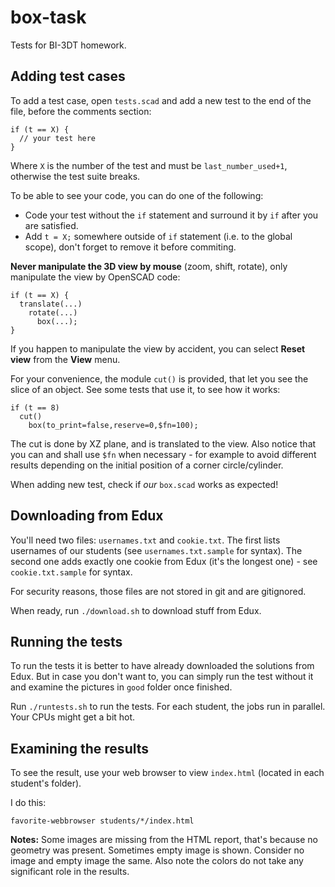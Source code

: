 box-task
========

Tests for BI-3DT homework.

Adding test cases
-----------------

To add a test case, open `tests.scad` and add a new test to the end of the file, before the comments section:

    if (t == X) {
      // your test here
    }

Where `X` is the number of the test and must be `last_number_used+1`, otherwise the test suite breaks.

To be able to see your code, you can do one of the following:

 * Code your test without the `if` statement and surround it by `if` after you are satisfied.
 * Add `t = X;` somewhere outside of `if` statement (i.e. to the global scope), don't forget to remove it before commiting.

**Never manipulate the 3D view by mouse** (zoom, shift, rotate), only manipulate the view by OpenSCAD code:

    if (t == X) {
      translate(...)
        rotate(...)
          box(...);
    }

If you happen to manipulate the view by accident, you can select **Reset view** from the **View** menu.

For your convenience, the module `cut()` is provided, that let you see the slice of an object. See some tests that use it, to see how it works:

    if (t == 8)
      cut()
        box(to_print=false,reserve=0,$fn=100);

The cut is done by XZ plane, and is translated to the view. Also notice that you can and shall use `$fn` when necessary - for example to avoid different results depending on the initial position of a corner circle/cylinder.

When adding new test, check if *our* `box.scad` works as expected!

Downloading from Edux
---------------------

You'll need two files: `usernames.txt` and `cookie.txt`. The first lists usernames of our students (see `usernames.txt.sample` for syntax). The second one adds exactly one cookie from Edux (it's the longest one) - see `cookie.txt.sample` for syntax.

For security reasons, those files are not stored in git and are gitignored.

When ready, run `./download.sh` to download stuff from Edux.

Running the tests
-----------------

To run the tests it is better to have already downloaded the solutions from Edux. But in case you don't want to, you can simply run the test without it and examine the pictures in `good` folder once finished.

Run `./runtests.sh` to run the tests. For each student, the jobs run in parallel. Your CPUs might get a bit hot.

Examining the results
---------------------

To see the result, use your web browser to view `index.html` (located in each student's folder).

I do this:

    favorite-webbrowser students/*/index.html

**Notes:** Some images are missing from the HTML report, that's because no geometry was present. Sometimes empty image is shown. Consider no image and empty image the same. Also note the colors do not take any significant role in the results.
